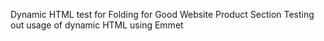 Dynamic HTML test for Folding for Good Website Product Section
Testing out usage of dynamic HTML using Emmet